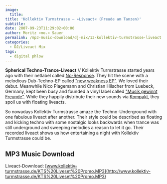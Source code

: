 ```yaml
---
image:
  title: 
title: 'Kollektiv Turmstrasse – »Liveact« (Freude am Tanzen)'
subtitle: 
date: 2007-09-23T11:29:02+00:00
author: Moritz »mo.« Sauer
permalink: /mp3-music-download/dj-mix/13-kollektiv-turmstrasse-liveact
categories:
  - DJ/Liveact Mix
tags:
  - digital phlow
---
```

**Spherical Techno-Trance-Liveact** // Kollektiv Turmstrasse started years ago with their netlabel called [No-Response](http://www.no-response.org/). They hit the scene with a melodious Dub-Techno-EP called ["new weakness EP"](http://www.no-response.org/no-response-releases/release_details.php?relid=2). We loved their debut. Meanwhile Nico Plagemann and Christian Hilscher from Luebeck, Germany, kept been busy and founded a vinyl label called ["Musik gewinnt Freunde"](http://musik-gewinnt-freunde.de/). While they happily distribute their new sounds via [Kompakt](http://www.kompakt-net.com/), they spoil us with floating liveacts.<!--more-->

So nowadays Kollektiv Turmstrasse amaze the Techno-Underground with one fabulous liveact after another. Their style could be described as floating and kicking techno with some nostalgic looks backwards when trance was still underground and sweeping melodies a reason to let it go. Their recorded liveact shows us how entertaining a night with Kollektiv Turmstrasse could be.

## MP3 Music Download

Liveact-Download: [www.kollektiv-turmstrasse.de/KTS%20Liveset%20Promo.MP3](http://www.kollektiv-turmstrasse.de/KTS%20Liveset%20Promo.MP3)